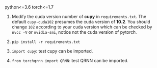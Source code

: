 python<=3.6
torch<=1.7

1. Modify the cuda version number of **cupy** in `requirements.txt`. The default `cupy-cuda102` presumes the cuda version of **10.2**. You should change `102` according to your cuda version which can be checked by `nvcc -V` or `nvidia-smi`, notice not the cuda version of pytorch.

2. `pip install -r requirements.txt`

3. `import cupy`: test cupy can be imported.

4. `from torchqrnn import QRNN`: test QRNN can be imported.
